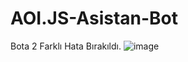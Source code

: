 # AOI.JS-Asistan-Bot
Bota 2 Farklı Hata Bırakıldı.
![image](https://github.com/Just1N0057/AOI.JS-Asistan-Bot/assets/110572436/625c3b05-ed28-4624-a46a-0590fc7940e7)
